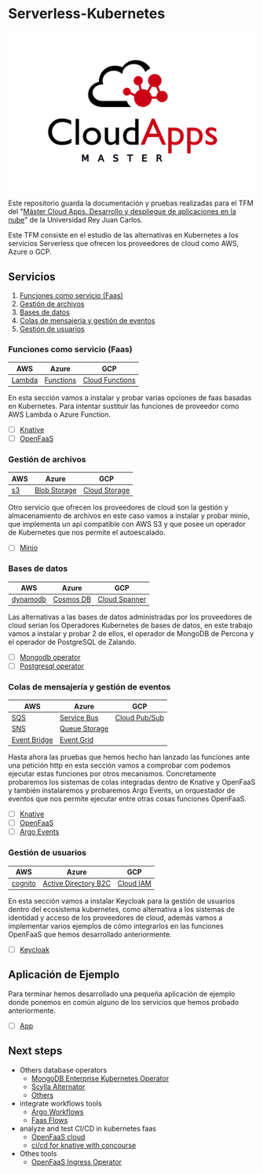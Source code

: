 # Serverless-Kubernetes

![Master Cloud apps ](./out/masterCloudApps.png)

Este repositorio guarda la documentación y pruebas realizadas para el TFM del
"[Máster Cloud Apps. Desarrollo y despliegue de aplicaciones en la nube](https://www.codeurjc.es/mastercloudapps/)" de la Universidad Rey Juan Carlos.

Este TFM consiste en el estudio de las alternativas en Kubernetes a los servicios Serverless
que ofrecen los proveedores de cloud como AWS, Azure o GCP.

## Servicios

1. [Funciones como servicio (Faas)](#funciones-como-servicio-faas)
1. [Gestión de archivos](#gestión-de-archivos)
1. [Bases de datos](#bases-de-datos)
1. [Colas de mensajería y gestión de eventos](#colas-de-mensajería-y-gestión-de-eventos)
1. [Gestión de usuarios](#gestión-de-usuarios)

### Funciones como servicio (Faas)

| AWS                                         | Azure                                                              | GCP                                                   |
|---------------------------------------------|--------------------------------------------------------------------|-------------------------------------------------------|
| [Lambda](https://aws.amazon.com/es/lambda/) | [Functions](https://azure.microsoft.com/es-es/services/functions/) | [Cloud Functions](https://cloud.google.com/functions) |

 En esta sección vamos a instalar y probar varias opciones de faas basadas en Kubernetes. Para intentar sustituir las funciones de proveedor como AWS Lambda o Azure Function.

- [ ] [Knative](/1.faas/knative/readme.md)
- [ ] [OpenFaaS](/1.faas/OpenFaaS/readme.md)
<!-- - [ ] [Openwisk](/1.faas/openwisk/readme.md) -->

### Gestión de archivos

| AWS                                 | Azure                                                                     | GCP                                                         |
|-------------------------------------|---------------------------------------------------------------------------|-------------------------------------------------------------|
| [s3](https://aws.amazon.com/es/s3/) | [Blob Storage](https://azure.microsoft.com/es-es/services/storage/blobs/) | [Cloud Storage](https://cloud.google.com/storage?hl=es-419) |

Otro servicio que ofrecen los proveedores de cloud son la gestión y almacenamiento de archivos en este caso vamos a instalar y probar minio,
que implementa un api compatible con AWS S3 y que posee un operador de Kubernetes que nos permite el autoescalado.

- [ ] [Minio](/2.GestionArchivos/minio/readme.md)

### Bases de datos

| AWS                                             | Azure                                                              | GCP                                               |
|-------------------------------------------------|--------------------------------------------------------------------|---------------------------------------------------|
| [dynamodb](https://aws.amazon.com/es/dynamodb/) | [Cosmos DB](https://azure.microsoft.com/es-es/services/cosmos-db/) | [Cloud Spanner](https://cloud.google.com/spanner) |

Las alternativas a las bases de datos administradas por los proveedores de cloud serian los Operadores Kubernetes de bases de datos,
en este trabajo vamos a instalar y probar 2 de ellos, el operador de MongoDB de Percona y el operador de PostgreSQL de Zalando.

- [ ] [Mongodb operator](/3.BasesDeDatos/perconaMongodb/readme.md)
- [ ] [Postgresql operator](/3.BasesDeDatos/zalandoPostgresOperator/readme.md)

### Colas de mensajería y gestión de eventos

| AWS                                                    | Azure                                                                       | GCP                                                   |
|--------------------------------------------------------|-----------------------------------------------------------------------------|-------------------------------------------------------|
| [SQS](https://aws.amazon.com/es/sqs/)                  | [Service Bus](https://azure.microsoft.com/es-es/services/service-bus/)      | [Cloud Pub/Sub](https://cloud.google.com/pubsub/docs) |
| [SNS](https://aws.amazon.com/es/sns/)                  | [Queue Storage](https://azure.microsoft.com/es-es/services/storage/queues/) |                                                       |
| [Event Bridge](https://aws.amazon.com/es/eventbridge/) | [Event Grid](https://azure.microsoft.com/es-es/services/event-grid/)        |                                                       |

Hasta ahora las pruebas que hemos hecho han lanzado las funciones ante una petición http
en esta sección vamos a comprobar com podemos ejecutar estas funciones por otros mecanismos.
Concretamente probaremos los sistemas de colas integradas dentro de Knative y OpenFaaS y también
instalaremos y probaremos Argo Events, un orquestador de eventos que nos permite ejecutar entre otras cosas funciones OpenFaaS.

- [ ] [Knative](/4.ColasEventos/Knative/events.md)
- [ ] [OpenFaaS](/4.ColasEventos/OpenFaaS/events.md)
- [ ] [Argo Events](/4.ColasEventos/ArgoEvents/readme.md)

### Gestión de usuarios

| AWS                                           | Azure                                                                                                        | GCP                                       |
|-----------------------------------------------|--------------------------------------------------------------------------------------------------------------|-------------------------------------------|
| [cognito](https://aws.amazon.com/es/cognito/) | [Active Directory B2C](https://azure.microsoft.com/es-es/services/active-directory/external-identities/b2c/) | [Cloud IAM](https://cloud.google.com/iam) |

En esta sección vamos a instalar Keycloak para la gestión de usuarios dentro del ecosistema kubernetes, como alternativa a los sistemas de identidad y acceso de los proveedores de cloud,
además vamos a implementar varios ejemplos de cómo integrarlos en las funciones OpenFaaS que hemos desarrollado anteriormente.

- [ ] [Keycloak](/5.Usuarios/Keycloack/readme.md)

## Aplicación de Ejemplo

Para terminar hemos desarrollado una pequeña aplicación de ejemplo donde ponemos en común alguno de los servicios que hemos probado anteriormente.

- [ ] [App](/6.app/readme.md)

## Next steps

- Others database operators
  - [MongoDB Enterprise Kubernetes Operator](https://github.com/mongodb/mongodb-enterprise-kubernetes)
  - [Scylla Alternator](https://docs.scylladb.com/using-scylla/alternator/)
  - [Others](https://operatorhub.io/?category=Database)
- integrate workflows tools
  - [Argo Workflows](https://argoproj.github.io/projects/argo)
  - [Faas Flows](https://github.com/s8sg/faas-flow)
- analyze and test CI/CD in kubernetes faas
  - [OpenFaaS cloud](https://github.com/openfaas/openfaas-cloud)
  - [ci/cd for knative with concourse](https://medium.com/aptomi/ci-cd-for-knative-serverless-apps-on-kubernetes-with-concourse-54bafef51767)
- Othes tools
  - [OpenFaaS Ingress Operator](https://github.com/openfaas/ingress-operator)
